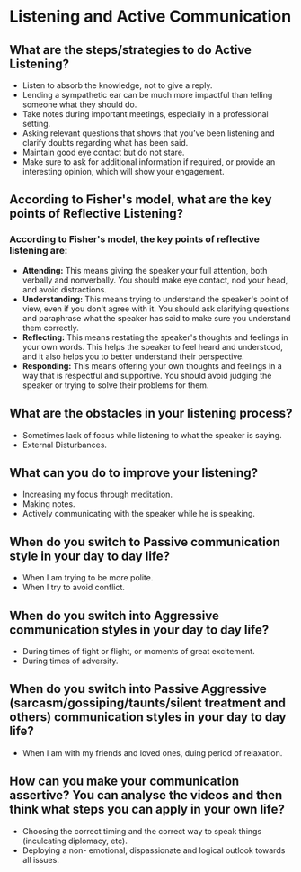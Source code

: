 # Listening and Active Communication

## What are the steps/strategies to do Active Listening?

- Listen to absorb the knowledge, not to give a reply.
- Lending a sympathetic ear can be much more impactful than telling someone what they should do.
- Take notes during important meetings, especially in a professional setting.
- Asking relevant questions that shows that you’ve been listening and clarify doubts regarding what has been said.
- Maintain good eye contact but do not stare.
- Make sure to ask for additional information if required, or provide an interesting opinion, which will show your engagement.

## According to Fisher's model, what are the key points of Reflective Listening?
### According to Fisher's model, the key points of reflective listening are:
- **Attending:** This means giving the speaker your full attention, both verbally and nonverbally. You should make eye contact, nod your head, and avoid distractions.
- **Understanding:** This means trying to understand the speaker's point of view, even if you don't agree with it. You should ask clarifying questions and paraphrase what the speaker has said to make sure you understand them correctly.
- **Reflecting:** This means restating the speaker's thoughts and feelings in your own words. This helps the speaker to feel heard and understood, and it also helps you to better understand their perspective.
- **Responding:** This means offering your own thoughts and feelings in a way that is respectful and supportive. You should avoid judging the speaker or trying to solve their problems for them.

## What are the obstacles in your listening process?

- Sometimes lack of focus while listening to what the speaker is saying.
- External Disturbances.

## What can you do to improve your listening?

- Increasing my focus through meditation.
- Making notes.
- Actively communicating with the speaker while he is speaking.

## When do you switch to Passive communication style in your day to day life?

- When I am trying to be more polite.
- When I try to avoid conflict.

## When do you switch into Aggressive communication styles in your day to day life?

- During times of fight or flight, or moments of great excitement.
- During times of adversity.

## When do you switch into Passive Aggressive (sarcasm/gossiping/taunts/silent treatment and others) communication styles in your day to day life?

- When I am with my friends and loved ones, duing period of relaxation.

## How can you make your communication assertive? You can analyse the videos and then think what steps you can apply in your own life?

- Choosing the correct timing and the correct way to speak things (inculcating diplomacy, etc).
- Deploying a non- emotional, dispassionate and logical outlook towards all issues.
